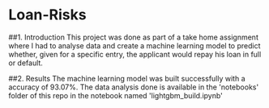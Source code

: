 # Loan-Risks

##1. Introduction 
This project was done as part of a take home assignment where I had to analyse data and create a machine learning model to predict whether, given for a specific entry, the applicant would repay his loan in full or default. 

##2. Results
The machine learning model was built successfully with a accuracy of 93.07%. The data analysis done is available in the 'notebooks' folder of this repo in the notebook named 'lightgbm_build.ipynb'
